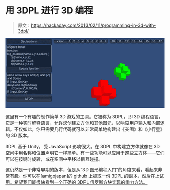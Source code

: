 # 用 3DPL 进行 3D 编程

> 原文：<https://hackaday.com/2013/02/11/programming-in-3d-with-3dpl/>

![cubes](img/7c109df4581f75caf3d388f9b0332829.png)

这里有一个有趣的制作简单 3D 游戏的工具。它被称为 3DPL，即 3D 编程语言，它是一种实时解释语言，允许您创建立方体和其他图元，以响应用户输入和内部逻辑。不仅如此，你只需要几行代码就可以非常简单地构建出《突围》和《小行星》的 3D 版本。

3DPL 基于 Unity，受 JavaScript 影响很大。在 3DPL 中构建立方体就像在 3D 空间中用名称和位置声明它一样简单。有一些功能可以应用于这些立方体——它们可以在按键时旋转，或在空间中平移以相互碰撞。

这仍然是一个非常早期的版本，但是从“3D 图形编程入门”的角度来看，看起来非常有趣。你可以在[amigojapan]的 github 上抓取一份 3DPL 的副本，然后在[上试用。希望我们能很快看到一个正确的 3DPL 俄罗斯方块实现的重力方法。](https://github.com/amigojapan/3dpl)